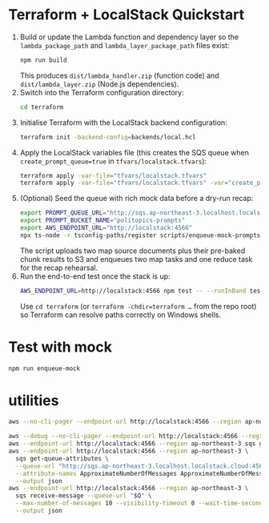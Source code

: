 # Terraform + LocalStack Quickstart

1. Build or update the Lambda function and dependency layer so the `lambda_package_path` and `lambda_layer_package_path` files exist:
   ```bash
   npm run build
   ```
   This produces `dist/lambda_handler.zip` (function code) and `dist/lambda_layer.zip` (Node.js dependencies).
2. Switch into the Terraform configuration directory:
   ```bash
   cd terraform
   ```
3. Initialise Terraform with the LocalStack backend configuration:
   ```bash
   terraform init -backend-config=backends/local.hcl
   ```
4. Apply the LocalStack variables file (this creates the SQS queue when `create_prompt_queue=true` in `tfvars/localstack.tfvars`):
   ```bash
   terraform apply -var-file="tfvars/localstack.tfvars"
   terraform apply -var-file="tfvars/localstack.tfvars" -var="create_prompt_queue=true"
   ```
5. (Optional) Seed the queue with rich mock data before a dry-run recap:
   ```bash
   export PROMPT_QUEUE_URL="http://sqs.ap-northeast-3.localhost.localstack.cloud:4566/000000000000/politopics-recap-queue"
   export PROMPT_BUCKET_NAME="politopics-prompts"
   export AWS_ENDPOINT_URL="http://localstack:4566"
   npx ts-node -r tsconfig-paths/register scripts/enqueue-mock-prompts.ts
   ```
   The script uploads two map source documents plus their pre-baked chunk results to S3 and enqueues two map tasks and one reduce task for the recap rehearsal.
6. Run the end-to-end test once the stack is up:
   ```bash
   AWS_ENDPOINT_URL=http://localstack:4566 npm test -- --runInBand tests/integration/fullflow.localstack.test.ts
   ```
   Use `cd terraform` (or `terraform -chdir=terraform …` from the repo root) so Terraform can resolve paths correctly on Windows shells.

# Test with mock

```bash
npm run enqueue-mock
```

# utilities

```bash
aws --no-cli-pager --endpoint-url http://localstack:4566 --region ap-northeast-3 s3api list-buckets

aws --debug --no-cli-pager --endpoint-url http://localstack:4566 --region ap-northeast-3 sqs list-queues
aws --endpoint-url http://localstack:4566 --region ap-northeast-3 sqs get-queue-url --queue-name politopics-recap-queue
aws --endpoint-url http://localstack:4566 --region ap-northeast-3 \
  sqs get-queue-attributes \
  --queue-url "http://sqs.ap-northeast-3.localhost.localstack.cloud:4566/000000000000/politopics-recap-queue" \
  --attribute-names ApproximateNumberOfMessages ApproximateNumberOfMessagesNotVisible \
  --output json
aws --endpoint-url http://localstack:4566 --region ap-northeast-3 \
  sqs receive-message --queue-url "$Q" \
  --max-number-of-messages 10 --visibility-timeout 0 --wait-time-seconds 3 \
  --output json

```
